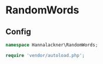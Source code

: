 # RandomWords

## Config

```php
namespace Hannalackner\RandomWords;

require 'vendor/autoload.php';
```
